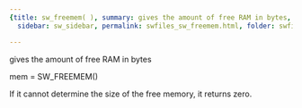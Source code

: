 ```yaml
---
{title: sw_freemem( ), summary: gives the amount of free RAM in bytes, keywords: sample,
  sidebar: sw_sidebar, permalink: swfiles_sw_freemem.html, folder: swfiles, mathjax: 'true'}

---
```

gives the amount of free RAM in bytes
 
mem = SW_FREEMEM()
 
If it cannot determine the size of the free memory, it returns zero.
 
